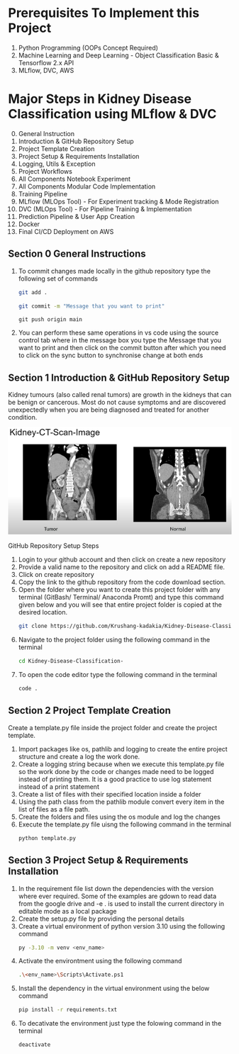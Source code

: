 # Prerequisites To Implement this Project

1. Python Programming (OOPs Concept Required)
2. Machine Learning and Deep Learning - Object Classification Basic & Tensorflow 2.x API
3. MLflow, DVC, AWS

# Major Steps in Kidney Disease Classification using MLflow & DVC

0. General Instruction
1. Introduction & GitHub Repository Setup
2. Project Template Creation
3. Project Setup & Requirements Installation
4. Logging, Utils & Exception
5. Project Workflows
6. All Components Notebook Experiment
7. All Components Modular Code Implementation
8. Training Pipeline
9. MLflow (MLOps Tool) - For Experiment tracking & Mode Registration
10. DVC (MLOps Tool) - For Pipeline Training & Implementation
11. Prediction Pipeline & User App Creation
12. Docker
13. Final CI/CD Deployment on AWS

## Section 0 General Instructions

1. To commit changes made locally in the github repository type the following set of commands
    
    ```bash
    git add .
    ```
    ```bash
    git commit -m "Message that you want to print"
    ```
    ```
    git push origin main
    ```

2. You can perform these same operations in vs code using the source control tab where in the message box you type the Message that you want to print and then click on the commit button after which you need to click on the sync button to synchronise change at both ends

## Section 1 Introduction & GitHub Repository Setup

Kidney tumours (also called renal tumors) are growth in the kidneys that can be benign or cancerous. Most do not cause symptoms and are discovered unexpectedly when you are being diagnosed and treated for another condition.

![Normal vs Tumor](Images\1.png)

GitHub Repository Setup Steps

1. Login to your github account and then click on create a new repository
2. Provide a valid name to the repository and click on add a README file.
3. Click on create repository
4. Copy the link to the github repository from the code download section.
5. Open the folder where you want to create this project folder with any terminal (GitBash/ Terminal/ Anaconda Promt) and type this command given below and you will see that entire project folder is copied at the desired location. 
    ```bash 
    git clone https://github.com/Krushang-kadakia/Kidney-Disease-Classification-.git 
    ``` 
6. Navigate to the project folder using the following command in the terminal 
    ```bash
    cd Kidney-Disease-Classification-
    ```
7. To open the code editor type the following command in the terminal
    ```bash
    code .
    ```

## Section 2 Project Template Creation

Create a template.py file inside the project folder and create the project template.

1. Import packages like os, pathlib and logging to create the entire project structure and create a log the work done.
2. Create a logging string because when we execute this template.py file so the work done by the code or changes made need to be logged instead of printing them. It is a good practice to use log statement instead of a print statement
3. Create a list of files with their specified location inside a folder 
4. Using the path class from the pathlib module convert every item in the list of files as a file path.
5. Create the folders and files using the os module and log the changes
6. Execute the template.py file uisng the following command in the terminal 
    ```bash
    python template.py
    ```

## Section 3 Project Setup & Requirements Installation

1. In the requirement file list down the dependencies with the version where ever required. Some of the examples are gdown to read data from the google drive and -e . is used to install the current directory in editable mode as a local package 
2. Create the setup.py file by providing the personal details 
3. Create a virtual environment of python version 3.10 using the following command
    ```bash
    py -3.10 -m venv <env_name>
    ```
4. Activate the environtment using the following command
    ```bash
    .\<env_name>\Scripts\Activate.ps1
    ```
5. Install the dependency in the virtual environment using the below command
    ```bash
    pip install -r requirements.txt
    ```
6. To decativate the environment just type the folowing command in the terminal
    ```bash
    deactivate
    ```